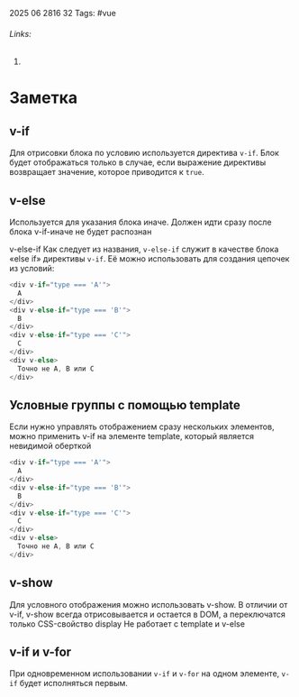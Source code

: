 2025 06 2816 32
Tags: #vue 
###### Links: 
1) 
# Заметка
## v-if
Для отрисовки блока по условию используется директива `v-if`. Блок будет отображаться только в случае, если выражение директивы возвращает значение, которое приводится к `true`.
## v-else
Используется для указания блока иначе. Должен идти сразу после блока v-if-иначе не будет распознан

v-else-if
Как следует из названия, `v-else-if` служит в качестве блока «else if» директивы `v-if`. Её можно использовать для создания цепочек из условий:
```js
<div v-if="type === 'A'">
  A
</div>
<div v-else-if="type === 'B'">
  B
</div>
<div v-else-if="type === 'C'">
  C
</div>
<div v-else>
  Точно не A, B или C
</div>
```

## Условные группы с помощью template
Если нужно управлять отображением сразу нескольких элементов, можно применить v-if на элементе template, который является невидимой оберткой

```js
<div v-if="type === 'A'">
  A
</div>
<div v-else-if="type === 'B'">
  B
</div>
<div v-else-if="type === 'C'">
  C
</div>
<div v-else>
  Точно не A, B или C
</div>
```
## v-show
Для условного отображения можно использовать v-show. В отличии от v-if, v-show всегда отрисовывается и остается в DOM, а переключатся только CSS-свойство display
Не работает с template и v-else

## v-if и v-for
При одновременном использовании `v-if` и `v-for` на одном элементе, `v-if` будет исполняться первым.